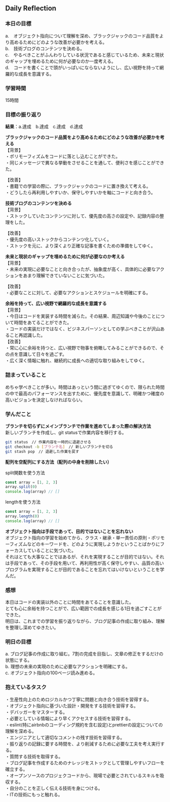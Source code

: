 ## Daily Reflection

### 本日の目標
a.　オブジェクト指向について理解を深め、ブラックジャックのコード品質をより高めるためにどのような改善が必要かを考える。  
b.　技術ブログのコンテンツを決める。  
c.　やるべきことがふんわりしている状況であると感じているため、未来と現状のギャップを埋めるために何が必要なのか一度考える。  
d.　コードを書くことで頭がいっぱいにならないようにし、広い視野を持って網羅的な成長を意識する。

### 学習時間
15時間

### 目標の振り返り
**結果**：a.達成　b.達成　c.達成　d.達成

**ブラックジャックのコード品質をより高めるためにどのような改善が必要かを考える**  
【背景】  
・ポリモーフィズムをコードに落とし込むことができた。  
・同じメッセージで異なる挙動をさせることを通して、便利さを感じことができた。

【改善】  
・書籍での学習の際に、ブラックジャックのコードに置き換えて考える。  
・どうしたら再利用しやすいか、保守しやすいかを軸にコードと向き合う。

**技術ブログのコンテンツを決める**  
【背景】  
・ストックしていたコンテンツに対して、優先度の高さの設定や、記録内容の整理をした。

【改善】  
・優先度の高いストックからコンテンツ化していく。  
・ストックを元に、より深くより正確な記事を書くための準備をしてゆく。

**未来と現状のギャップを埋めるために何が必要なのか考える**  
【背景】  
・未来の実現に必要なことと向き合ったが、抽象度が高く、具体的に必要なアクションをあまり理解できていないことに気づいた。

【改善】  
・必要なことに対して、必要なアクションとスケジュールを明確にする。

**余裕を持って、広い視野で網羅的な成長を意識する**  
【背景】  
・今日はコードを実装する時間を減らた。その結果、周辺知識や今後のことについて時間をあてることができた。  
・コードの実装だけではなく、ビジネスパーソンとしての学ぶべきことが沢山あること再認識した。  
【改善】  
・常に心に余裕を持つと、広い視野で物事を俯瞰してみることができるので、その点を意識して日々を過ごす。  
・広く深く情報に触れ、継続的に成長への適切な取り組みをしてゆく。

### 詰まっていること
めちゃ学べきことが多い。時間はあっという間に過ぎてゆくので、限られた時間の中で最高のパフォーマンスを出すために、優先度を意識して、明確かつ確度の高いビジョンを決定しなければならい。

### 学んだこと

**ブランチを切らずにメインブランチで作業を進めてしまった際の解決方法**  
新しいブランチを作成し、git statusで作業内容を移行する。

```bash
git status　// 作業内容を一時的に退避させる
git checkout -b [ブランチ名]　// 新しいブランチを切る
git stash pop　// 退避した作業を戻す
```

**配列を空配列にする方法（配列の中身を削除したい）**

split関数を使う方法
```javascript
const array = [1, 2, 3]
array.split(0)
console.log(array) // []
```

lengthを使う方法
```javascript
const array = [1, 2, 3]
array.length(0)
console.log(array) // []
```

**オブジェクト指向は手段であって、目的ではないことを忘れない**  
オブジェクト指向の学習を始めてから、クラス・継承・単一責任の原則・ポリモーフィズムなどのキーワードを、どのように実現しようかということばかりにフォーカスしていることに気づいた。  
それはとても大事なことではあるが、それを実現することが目的ではない。それは手段であって、その手段を用いて、再利用性が高く保守しやすい、品質の高いプログラムを実現することが目的であることを忘れてはいけないということを学んだ。

### 感想
本日はコードの実装以外のことに時間をあてることを意識した。  
とても心に余裕を持つことがで、広い範囲での成長を感じる1日を過ごすことができた。  
明日は、これまでの学習を振り返りながら、ブログ記事の作成に取り組み、理解を整理し深めてゆきたい。

### 明日の目標
a. ブログ記事の作成に取り組む。7割の完成を目指し、文章の修正をするだけの状態にする。  
b. 理想の未来の実現のために必要なアクションを明確にする。  
c. オブジェクト指向の100ページ読み進める。
　　
### 抱えているタスク
・生産性向上のためロジカルかつ丁寧に問題と向き合う技術を習得する。  
・オブジェクト指向に基づいた設計・開発をする技術を習得する。  
・デバッガーをマスターする。  
・必要としている情報により早くアクセスする技術を習得する。  
・eslint(特にairbnbのコーディング規約を含む設定)とprettierの設定についての理解を深める。  
・エンジニアとして適切なコメントの残す技術を習得する。  
・振り返りの記録に要する時間を、より削減するために必要な工夫を考え実行する。  
・質問する技術を取得する。  
・ブログ記事を作成するためのナレッジをストックとして管理しやすいフローを確立する。  
・オープンソースのプロジェクコードから、現場で必要とされているスキルを吸収する。  
・自分のことを正しく伝える技術を身につける。  
・ITの技術にもっと触れる。  